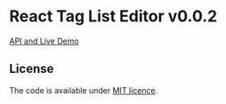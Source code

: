 # React Tag List Editor v0.0.2

[API and Live Demo](http://smikhalevski.github.io/react-tag-list-editor/)

## License

The code is available under [MIT licence](LICENSE.txt).
